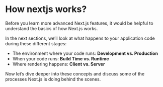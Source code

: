 # How nextjs works?

Before you learn more advanced Next.js features, it would be helpful to understand the basics of how Next.js works.

In the next sections, we’ll look at what happens to your application code during these different stages:

* The environment where your code runs: **Development vs. Production**
* When your code runs: **Build Time vs. Runtime**
* Where rendering happens: **Client vs. Server**

Now let’s dive deeper into these concepts and discuss some of the processes Next.js is doing behind the scenes.
